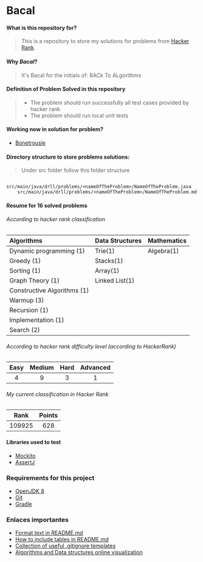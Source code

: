 # Bacal

#### What is this repository for?
> This is a repository to store my solutions for problems 
from [Hacker Rank](https://www.hackerrank.com/dashboard). 

#### Why _Bacal_?
> It's Bacal for the initials of: BACk To ALgorithms

#### Definition of Problem Solved in this repository
> - The problem should run successfully all test cases provided by hacker rank
> - The problem should run local unit tests

#### Working now in solution for problem?
* [Bonetrousle](https://www.hackerrank.com/challenges/bonetrousle/problem)

#### Directory structure to store problems solutions:
> Under src folder follow this folder structure
```
    src/main/java/drll/problems/<nameOfTheProblem>/NameOfTheProblem.java
    src/main/java/drll/problems/<nameOfTheProblem>/NameOfTheProblem.md
```

#### Resume for 16 solved problems

###### According to hacker rank classification

| Algorithms                    | Data Structures | Mathematics |
| :---                          | ---             | ---         |
| Dynamic programming (1)       | Trie(1)         | Algebra(1)  |
| Greedy (1)                    | Stacks(1)       |             |
| Sorting (1)                   | Array(1)        |             |
| Graph Theory (1)              | Linked List(1)  |             |
| Constructive Algorithms (1)   |                 |             |
| Warmup (3)                    |                 |             |
| Recursion (1)                 |                 |             |
| Implementation (1)            |                 |             |
| Search (2)                    |                 |             |
          
###### According to hacker rank difficulty level (according to HackerRank)

| Easy  | Medium | Hard  | Advanced |
| :---: | :---:  | :---: |   :---:  |
|   4   |   9    |   3   |     1    |

###### My current classification in Hacker Rank

| Rank   | Points |
| :---:  |  :---: |
| 109925 |  628   |

#### Libraries used to test
* [Mockito](http://site.mockito.org/)
* [AssertJ](http://joel-costigliola.github.io/assertj/index.html)

### Requirements for this project
* [OpenJDK 8](http://openjdk.java.net/install/)
* [Git](https://git-scm.com/)
* [Gradle](https://gradle.org/)

### Enlaces importantes
* [Format text in README.md](https://help.github.com/articles/basic-writing-and-formatting-syntax/)
* [How to include tables in README.md](https://help.github.com/articles/organizing-information-with-tables/)
* [Collection of useful .gitignore templates](https://github.com/github/gitignore)
* [Algorithms and Data structures online visualization](https://www.cs.usfca.edu/~galles/visualization/Algorithms.html)


